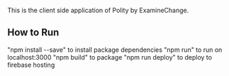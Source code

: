This is the client side application of Polity by ExamineChange.

## How to Run

"npm install --save" to install package dependencies
"npm run" to run on localhost:3000
"npm build" to package
"npm run deploy" to deploy to firebase hosting

